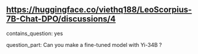 ## https://huggingface.co/viethq188/LeoScorpius-7B-Chat-DPO/discussions/4

contains_question: yes

question_part: Can you make a fine-tuned model with Yi-34B ?